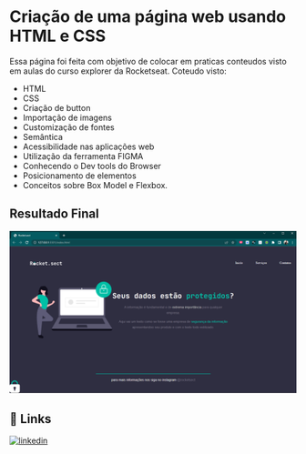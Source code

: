# Criação de uma página web usando HTML e CSS

Essa página foi feita com objetivo de colocar em praticas conteudos visto em aulas do curso explorer da Rocketseat.
Coteudo visto:
- HTML
- CSS
- Criação de button
- Importação de imagens
- Customização de fontes
- Semântica
- Acessibilidade nas aplicações web
- Utilização da ferramenta FIGMA
- Conhecendo o Dev tools do Browser
- Posicionamento de elementos
- Conceitos sobre Box Model e Flexbox.

## Resultado Final

<p> 
    <img src="imagens/ResultadoFinal.png">
</p>

## 🔗 Links
[![linkedin](https://img.shields.io/badge/linkedin-0A66C2?style=for-the-badge&logo=linkedin&logoColor=white)](https://www.linkedin.com/in/weslei-melo-33552b82/)
